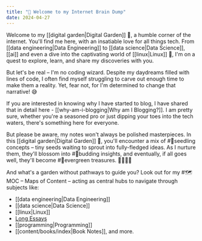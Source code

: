 ```yaml
---
title: "🌲 Welcome to my Internet Brain Dump"
date: 2024-04-27
---
```


Welcome to my [[digital garden|Digital Garden]] 🌱, a humble corner of the internet. You'll find me here, with an insatiable love for all things tech. From [[data engineering|Data Engineering]] to [[data science|Data Science]], [[ai]] and even a dive into the captivating world of [[linux|Linux]] 🐧, I'm on a quest to explore, learn, and share my discoveries with you.

But let's be real – I'm no coding wizard. Despite my daydreams filled with lines of code, I often find myself struggling to carve out enough time to make them a reality. Yet, fear not, for I'm determined to change that narrative! 😅

If you are interested in knowing why I have started to blog, I have shared that in detail here - [[why-am-i-blogging|Why am I Blogging?]]. I am pretty sure, whether you're a seasoned pro or just dipping your toes into the tech waters, there's something here for everyone.

But please be aware, my notes won't always be polished masterpieces. In this [[digital garden|Digital Garden]] 🌿, you'll encounter a mix of #🌱seedling concepts – tiny seeds waiting to sprout into fully-fledged ideas. As I nurture them, they'll blossom into #🌿budding insights, and eventually, if all goes well, they'll become #🌳evergreen treasures. 🌳🌳🌳🌳

And what's a garden without pathways to guide you? Look out for my #🗺️MOC – Maps of Content – acting as central hubs to navigate through subjects like:
- [[data engineering|Data Engineering]]
- [[data science|Data Science]]
- [[linux|Linux]]
- [Long Essays](/posts)
- [[programming|Programming]]
- [[content/books/index|Book Notes]], and more.
